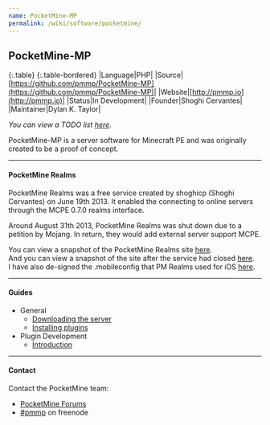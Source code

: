 ```yaml
---
name: PocketMine-MP
permalink: /wiki/software/pocketmine/
---
```

## PocketMine-MP

{:.table}
{:.table-bordered}
|Language|PHP|
|Source|[https://github.com/pmmp/PocketMine-MP](https://github.com/pmmp/PocketMine-MP)|
|Website|[http://pmmp.io](http://pmmp.io)|
|Status|In Development|
|Founder|Shoghi Cervantes|
|Maintainer|Dylan K. Taylor|

*You can view a TODO list [here](todo/).*

PocketMine-MP is a server software for Minecraft PE and was originally created to be a proof of concept.  

---

#### PocketMine Realms
PocketMine Realms was a free service created by shoghicp (Shoghi Cervantes) on June 19th 2013.
It enabled the connecting to online servers through the MCPE 0.7.0 realms interface. 

Around August 31th 2013, PocketMine Realms was shut down due to a petition by Mojang. In return, they would add external server support MCPE.

You can view a snapshot of the PocketMine Realms site [here](http://web.archive.org/web/20130811232607/http://realms.pocketmine.net/).  
And you can view a snapshot of the site after the service had closed [here](http://web.archive.org/web/20131001030747/realms.pocketmine.net).  
I have also de-signed the .mobileconfig that PM Realms used for iOS [here](http://dl.thediamondyt.tk/realms.mobileconfig).

---

#### Guides
* General
  * [Downloading the server](guides/downloading-the-server/)
  * [Installing plugins](guides/installing-plugins/)
* Plugin Development
  * [Introduction](guides/plugin-dev/)

---

#### Contact
Contact the PocketMine team:

* [PocketMine Forums](http://forums.pmmp.io)  
* [#pmmp](http://webchat.freenode.net/?channels=pmmp&uio=d4) on freenode
